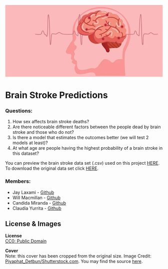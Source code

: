 ![cover](/Images/dataset-cover.jpg)
# Brain Stroke Predictions



### Questions:
1. How sex affects brain stroke deaths?
2. Are there noticeable different factors between the people dead by brain stroke and those who do not?
3. Is there a model that estimates the outcomes better (we will test 2 models at least)?
4. At what age are people having the highest probability of a brain stroke in this dataset?

You can preview the brain stroke data set (.csv) used on this project [HERE](/Resources/brain_stroke_data.csv). To download the original data set click [HERE](https://www.kaggle.com/datasets/zzettrkalpakbal/full-filled-brain-stroke-dataset/download?datasetVersionNumber=2).

### Members: 
* Jay Laxami - [Github](https://github.com/JayLaxami)
* Will Macmillan - [Github](https://github.com/willmacmillan)
* Candida Miranda - [Github](https://github.com/candidamg)
* Claudia Yurrita - [Github](https://github.com/Clauym)


## License & Images

<b> License </b><br>
[CC0: Public Domain](https://creativecommons.org/publicdomain/zero/1.0/)

<b> Cover </b><br>
Note: this cover has been cropped from the original size. Image Credit: [Piyaphat_Detbun/Shutterstock.com](Piyaphat_Detbun/Shutterstock.com). You may find the source [here](https://www.news-medical.net/news/20211117/Raising-awareness-of-stroke-and-how-to-prevent-it.aspx).